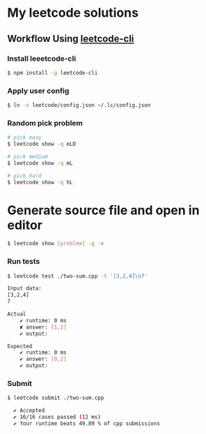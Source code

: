 # My leetcode solutions

## Workflow Using [leetcode-cli](https://skygragon.github.io/leetcode-cli/)

### Install leeetcode-cli
```bash
$ npm install -g leetcode-cli
```

### Apply user config
```bash
$ ln -s leetcode/config.json ~/.lc/config.json
```

### Random pick problem

```bash
# pick easy
$ leetcode show -q eLD

# pick medium
$ leetcode show -q mL

# pick hard
$ leetcode show -q hL
```

# Generate source file and open in editor

```bash
$ leetcode show [problem] -g -e
```

### Run tests

```bash
$ leetcode test ./two-sum.cpp -t '[3,2,4]\n7'

Input data:
[3,2,4]
7

Actual
    ✔ runtime: 0 ms
    ✘ answer: [1,2]
    ✔ output:

Expected
    ✔ runtime: 0 ms
    ✔ answer: [0,2]
    ✔ output:
```

### Submit

```bash
$ leetcode submit ./two-sum.cpp

  ✔ Accepted
  ✔ 16/16 cases passed (12 ms)
  ✔ Your runtime beats 49.89 % of cpp submissions
```


